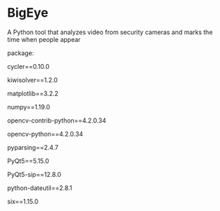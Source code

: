 # BigEye

A Python tool that analyzes video from security cameras and marks the time when people appear

package:

cycler==0.10.0

kiwisolver==1.2.0

matplotlib==3.2.2

numpy==1.19.0

opencv-contrib-python==4.2.0.34

opencv-python==4.2.0.34

pyparsing==2.4.7

PyQt5==5.15.0

PyQt5-sip==12.8.0

python-dateutil==2.8.1

six==1.15.0
